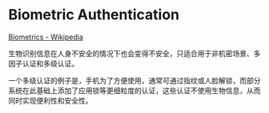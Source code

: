 # Biometric Authentication
[Biometrics - Wikipedia](https://en.wikipedia.org/wiki/Biometrics)

生物识别信息在人身不安全的情况下也会变得不安全，只适合用于非机密场景、多因子认证和多级认证。

一个多级认证的例子是，手机为了方便使用，通常可通过指纹或人脸解锁，而部分系统在此基础上添加了应用锁等更细粒度的认证，这些认证不使用生物信息，从而同时实现便利性和安全性。